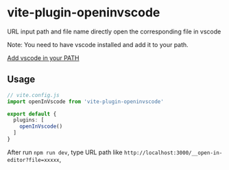 # vite-plugin-openinvscode
URL input path and file name directly open the corresponding file in vscode

Note: You need to have vscode installed and add it to your path.

[Add vscode in your PATH](https://code.visualstudio.com/docs/setup/mac#_launching-from-the-command-line)

## Usage

```typescript
// vite.config.js
import openInVscode from 'vite-plugin-openinvscode'

export default {
  plugins: [
    openInVscode()
  ]
}
```
After run `npm run dev`, type URL path like `http://localhost:3000/__open-in-editor?file=xxxxx`, 


